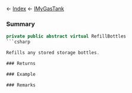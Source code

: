 ← [Index](Api-Index) ← [IMyGasTank](Sandbox.ModAPI.Ingame.IMyGasTank)

### Summary

```csharp
private public abstract virtual RefillBottles
```csharp

Refills any stored storage bottles.

### Returns

### Example

### Remarks

